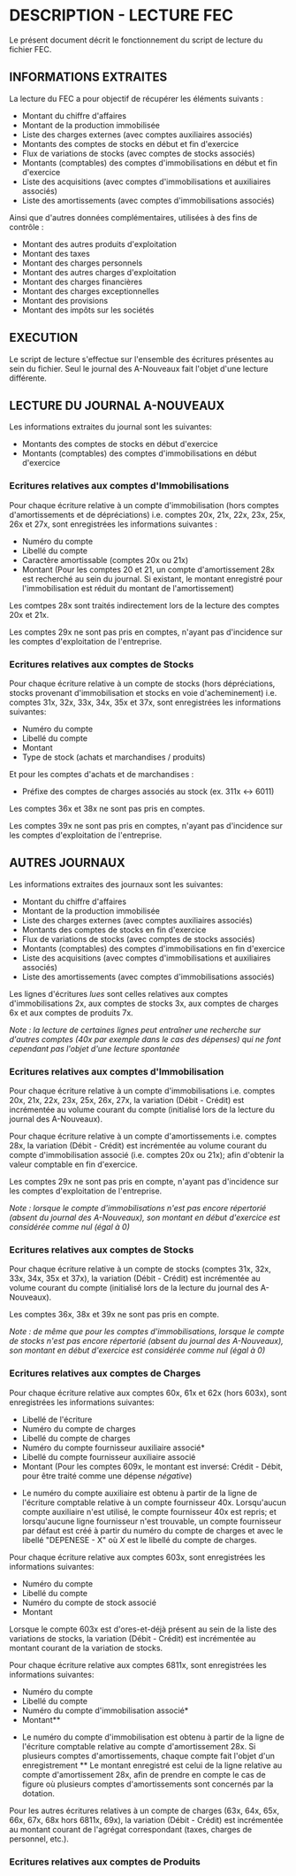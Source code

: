 # DESCRIPTION - LECTURE FEC

Le présent document décrit le fonctionnement du script de lecture du fichier FEC.

## INFORMATIONS EXTRAITES

La lecture du FEC a pour objectif de récupérer les éléments suivants :
- Montant du chiffre d'affaires
- Montant de la production immobilisée
- Liste des charges externes (avec comptes auxiliaires associés)
- Montants des comptes de stocks en début et fin d'exercice
- Flux de variations de stocks (avec comptes de stocks associés)
- Montants (comptables) des comptes d'immobilisations en début et fin d'exercice
- Liste des acquisitions (avec comptes d'immobilisations et auxiliaires associés)
- Liste des amortissements (avec comptes d'immobilisations associés)

Ainsi que d'autres données complémentaires, utilisées à des fins de contrôle :
- Montant des autres produits d'exploitation
- Montant des taxes
- Montant des charges personnels
- Montant des autres charges d'exploitation
- Montant des charges financières
- Montant des charges exceptionnelles
- Montant des provisions
- Montant des impôts sur les sociétés


## EXECUTION

Le script de lecture s'effectue sur l'ensemble des écritures présentes au sein du fichier. Seul le journal des A-Nouveaux fait l'objet d'une lecture différente.


## LECTURE DU JOURNAL A-NOUVEAUX

Les informations extraites du journal sont les suivantes:
- Montants des comptes de stocks en début d'exercice
- Montants (comptables) des comptes d'immobilisations en début d'exercice

### Ecritures relatives aux comptes d'Immobilisations

Pour chaque écriture relative à un compte d'immobilisation (hors comptes d'amortissements et de dépréciations) i.e. comptes 20x, 21x, 22x, 23x, 25x, 26x et 27x, sont enregistrées les informations suivantes :
- Numéro du compte
- Libellé du compte
- Caractère amortissable (comptes 20x ou 21x)
- Montant (Pour les comptes 20 et 21, un compte d'amortissement 28x est recherché au sein du journal. Si existant, le montant enregistré pour l'immobilisation est réduit du montant de l'amortissement)

Les comtpes 28x sont traités indirectement lors de la lecture des comptes 20x et 21x.

Les comptes 29x ne sont pas pris en comptes, n'ayant pas d'incidence sur les comptes d'exploitation de l'entreprise.

### Ecritures relatives aux comptes de Stocks

Pour chaque écriture relative à un compte de stocks (hors dépréciations, stocks provenant d'immobilisation et stocks en voie d'acheminement) i.e. comptes 31x, 32x, 33x, 34x, 35x et 37x, sont enregistrées les informations suivantes:
- Numéro du compte
- Libellé du compte
- Montant
- Type de stock (achats et marchandises / produits)  

Et pour les comptes d'achats et de marchandises :
- Préfixe des comptes de charges associés au stock (ex. 311x <-> 6011)

Les comptes 36x et 38x ne sont pas pris en comptes.

Les comptes 39x ne sont pas pris en comptes, n'ayant pas d'incidence sur les comptes d'exploitation de l'entreprise.


## AUTRES JOURNAUX

Les informations extraites des journaux sont les suivantes:
- Montant du chiffre d'affaires
- Montant de la production immobilisée
- Liste des charges externes (avec comptes auxiliaires associés)
- Montants des comptes de stocks en fin d'exercice
- Flux de variations de stocks (avec comptes de stocks associés)
- Montants (comptables) des comptes d'immobilisations en fin d'exercice
- Liste des acquisitions (avec comptes d'immobilisations et auxiliaires associés)
- Liste des amortissements (avec comptes d'immobilisations associés)

Les lignes d'écritures *lues* sont celles relatives aux comptes d'immobilisations 2x, aux comptes de stocks 3x, aux comptes de charges 6x et aux comptes de produits 7x.

*Note : la lecture de certaines lignes peut entraîner une recherche sur d'autres comptes (40x par exemple dans le cas des dépenses) qui ne font cependant pas l'objet d'une lecture spontanée*


### Ecritures relatives aux comptes d'Immobilisation

Pour chaque écriture relative à un compte d'immobilisations i.e. comptes 20x, 21x, 22x, 23x, 25x, 26x, 27x, la variation (Débit - Crédit) est incrémentée au volume courant du compte (initialisé lors de la lecture du journal des A-Nouveaux).

Pour chaque écriture relative à un compte d'amortissements i.e. comptes 28x, la variation (Débit - Crédit) est incrémentée au volume courant du compte d'immobilisation associé (i.e. comptes 20x ou 21x); afin d'obtenir la valeur comptable en fin d'exercice.

Les comptes 29x ne sont pas pris en compte, n'ayant pas d'incidence sur les comptes d'exploitation de l'entreprise.

*Note : lorsque le compte d'immobilisations n'est pas encore répertorié (absent du journal des A-Nouveaux), son montant en début d'exercice est considérée comme nul (égal à 0)*


### Ecritures relatives aux comptes de Stocks

Pour chaque écriture relative à un compte de stocks (comptes 31x, 32x, 33x, 34x, 35x et 37x), la variation (Débit - Crédit) est incrémentée au volume courant du compte (initialisé lors de la lecture du journal des A-Nouveaux).

Les comptes 36x, 38x et 39x ne sont pas pris en compte.

*Note : de même que pour les comptes d'immobilisations, lorsque le compte de stocks n'est pas encore répertorié (absent du journal des A-Nouveaux), son montant en début d'exercice est considérée comme nul (égal à 0)*


### Ecritures relatives aux comptes de Charges

Pour chaque écriture relative aux comptes 60x, 61x et 62x (hors 603x), sont enregistrées les informations suivantes:
- Libellé de l'écriture
- Numéro du compte de charges
- Libellé du compte de charges
- Numéro du compte fournisseur auxiliaire associé*
- Libellé du compte fournisseur auxiliaire associé
- Montant (Pour les comptes 609x, le montant est inversé: Crédit - Débit, pour être traité comme une dépense *négative*)

* Le numéro du compte auxiliaire est obtenu à partir de la ligne de l'écriture comptable relative à un compte fournisseur 40x. Lorsqu'aucun compte auxiliaire n'est utilisé, le compte fournisseur 40x est repris; et lorsqu'aucune ligne fournisseur n'est trouvable, un compte fournisseur par défaut est créé à partir du numéro du compte de charges et avec le libellé "DEPENESE - X" où *X* est le libellé du compte de charges.

Pour chaque écriture relative aux comptes 603x, sont enregistrées les informations suivantes:
- Numéro du compte
- Libellé du compte
- Numéro du compte de stock associé
- Montant

Lorsque le compte 603x est d'ores-et-déjà présent au sein de la liste des variations de stocks, la variation (Débit - Crédit) est incrémentée au montant courant de la variation de stocks.

Pour chaque écriture relative aux comptes 6811x, sont enregistrées les informations suivantes:
- Numéro du compte
- Libellé du compte
- Numéro du compte d'immobilisation associé*
- Montant**

* Le numéro du compte d'immobilisation est obtenu à partir de la ligne de l'écriture comptable relative au compte d'amortissement 28x. Si plusieurs comptes d'amortissements, chaque compte fait l'objet d'un enregistrement
** Le montant enregistré est celui de la ligne relative au compte d'amortissement 28x, afin de prendre en compte le cas de figure où plusieurs comptes d'amortissements sont concernés par la dotation.

Pour les autres écritures relatives à un compte de charges (63x, 64x, 65x, 66x, 67x, 68x hors 6811x, 69x), la variation (Débit - Crédit) est incrémentée au montant courant de l'agrégat correspondant (taxes, charges de personnel, etc.).

### Ecritures relatives aux comptes de Produits


